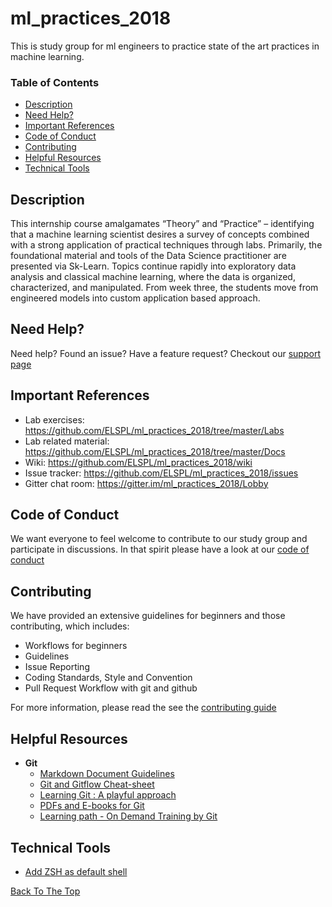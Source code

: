 <!--- What should a readme contain? -->
<!--- 1. Table of Contents. -->
<!--- 2. A description. What and Why. -->
<!--- 3. How to develop, use and test. How. -->
<!--- 4. How to contribute. How. -->
<!--- 5. License information -->

<!--- What should it NOT contain? -->
<!--- 1. Not a CHANGELOG. -->
<!--- 2. Not a TODO list. -->
<!--- 3. Not for detailed documentation, leave that to Wiki -->
<!--- 4. Not for tracking bugs. -->
<!--- 5. No sensitive information. -->
<!--- 6. No opinions, editorials -->

# ml_practices_2018
This is study group for ml engineers to practice state of the art practices in machine learning.

### Table of Contents
- [Description](#description)
- [Need Help?](#need-help)
- [Important References](#important-references)
- [Code of Conduct](#code-of-conduct)
- [Contributing](#contributing)
- [Helpful Resources](#helpful-resources)
- [Technical Tools](#technical-tools)

## Description
This internship course amalgamates “Theory” and “Practice” – identifying that a machine learning scientist desires a survey of concepts combined with a strong application of practical techniques through labs. Primarily, the foundational material and tools of the Data Science practitioner are presented via Sk-Learn. Topics continue rapidly into exploratory data analysis and classical machine learning, where the data is organized, characterized, and manipulated. From week three, the students move from engineered models into custom application based approach.

## Need Help?
Need help? Found an issue? Have a feature request? Checkout our [support page](https://github.com/ELSPL/ml_practices_2018/blob/master/.github/SUPPORT.md)

## Important References
- Lab exercises: https://github.com/ELSPL/ml_practices_2018/tree/master/Labs
- Lab related material: https://github.com/ELSPL/ml_practices_2018/tree/master/Docs
- Wiki: https://github.com/ELSPL/ml_practices_2018/wiki
- Issue tracker: https://github.com/ELSPL/ml_practices_2018/issues
- Gitter chat room: https://gitter.im/ml_practices_2018/Lobby

## Code of Conduct
We want everyone to feel welcome to contribute to our study group and participate in discussions. In that
spirit please have a look at our [code of conduct](https://github.com/ELSPL/ml_practices_2018/blob/master/.github/CODE_OF_CONDUCT.md)

## Contributing
We have provided an extensive guidelines for beginners and those contributing, which includes:

- Workflows for beginners
- Guidelines
- Issue Reporting
- Coding Standards, Style and Convention
- Pull Request Workflow with git and github

For more information, please read the see the [contributing guide](https://github.com/ELSPL/ml_practices_2018/blob/master/.github/CONTRIBUTING.md)

## Helpful Resources
* **Git**
  * [Markdown Document Guidelines](https://github.com/adam-p/markdown-here/wiki/Markdown-Cheatsheet)
  * [Git and Gitflow Cheat-sheet](https://github.com/arslanbilal/git-cheat-sheet)
  * [Learning Git : A playful approach](https://learngitbranching.js.org/?demo)
  * [PDFs and E-books for Git](https://drive.google.com/drive/folders/18AAhmvueQb7mDBQHgoP9-US3Pkr-uIo3?usp=sharing)
  * [Learning path - On Demand Training by Git](https://services.github.com/on-demand/resources/learning-path/)
  
## Technical Tools
* [Add ZSH as default shell](https://dwijaybane.wordpress.com/2017/12/04/oh-my-zsh-and-powerline-fonts-setup-for-awesome-terminal-in-ubuntu-16-04/)

[Back To The Top](#ml_practices_2018)


